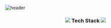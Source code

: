 ![header](https://capsule-render.vercel.app/api?type=slice&color=87ceaf&height=300&section=header&text=HanGyul%20Kang&fontSize=90)

<h3 align="center">
    <img src="https://img.icons8.com/external-parzival-1997-outline-color-parzival-1997/25/000000/external-technology-renewable-energy-parzival-1997-outline-color-parzival-1997.png"/>
        Tech Stack
    <img src="https://img.icons8.com/external-parzival-1997-outline-color-parzival-1997/25/000000/external-technology-renewable-energy-parzival-1997-outline-color-parzival-1997.png"/>
</h3>

<div align="center">
<img src="https://img.shields.io/badge/Java-007396?logo=java&style=flat-square&logoColor=white" alt="">
<img src="https://img.shields.io/badge/JavaScript-F7DF1E?logo=javascript&style=flat-square&logoColor=white" alt="">    
</div>
